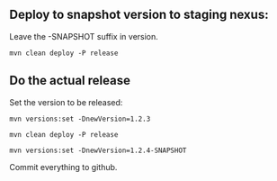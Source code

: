## Deploy to snapshot version to staging nexus:
Leave the -SNAPSHOT suffix in version.

    mvn clean deploy -P release

## Do the actual release    
Set the version to be released:

    mvn versions:set -DnewVersion=1.2.3

    mvn clean deploy -P release
    
    mvn versions:set -DnewVersion=1.2.4-SNAPSHOT

Commit everything to github.

